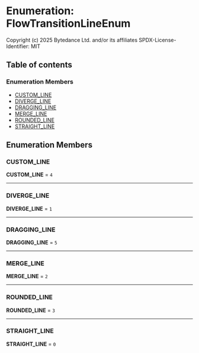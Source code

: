 # Enumeration: FlowTransitionLineEnum

Copyright (c) 2025 Bytedance Ltd. and/or its affiliates
SPDX-License-Identifier: MIT

## Table of contents

### Enumeration Members

* [CUSTOM\_LINE](/en/auto-docs/editor/enums/FlowTransitionLineEnum.md#custom_line)
* [DIVERGE\_LINE](/en/auto-docs/editor/enums/FlowTransitionLineEnum.md#diverge_line)
* [DRAGGING\_LINE](/en/auto-docs/editor/enums/FlowTransitionLineEnum.md#dragging_line)
* [MERGE\_LINE](/en/auto-docs/editor/enums/FlowTransitionLineEnum.md#merge_line)
* [ROUNDED\_LINE](/en/auto-docs/editor/enums/FlowTransitionLineEnum.md#rounded_line)
* [STRAIGHT\_LINE](/en/auto-docs/editor/enums/FlowTransitionLineEnum.md#straight_line)

## Enumeration Members

### CUSTOM\_LINE

**CUSTOM\_LINE** = `4`

***

### DIVERGE\_LINE

**DIVERGE\_LINE** = `1`

***

### DRAGGING\_LINE

**DRAGGING\_LINE** = `5`

***

### MERGE\_LINE

**MERGE\_LINE** = `2`

***

### ROUNDED\_LINE

**ROUNDED\_LINE** = `3`

***

### STRAIGHT\_LINE

**STRAIGHT\_LINE** = `0`
